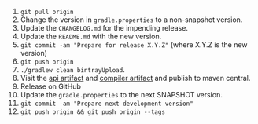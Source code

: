 1. `git pull origin`
2. Change the version in `gradle.properties` to a non-snapshot version.
3. Update the `CHANGELOG.md` for the impending release.
4. Update the `README.md` with the new version.
5. `git commit -am "Prepare for release X.Y.Z"` (where X.Y.Z is the new version)
6. `git push origin`
7. `./gradlew clean bintrayUpload`.
8. Visit the [api artifact](https://bintray.com/ansman/kotshi/api#central) and [compiler artifact](https://bintray.com/ansman/kotshi/compiler#central) and publish to maven central.
9. Release on GitHub
10. Update the `gradle.properties` to the next SNAPSHOT version.
11. `git commit -am "Prepare next development version"`
12. `git push origin && git push origin --tags`

